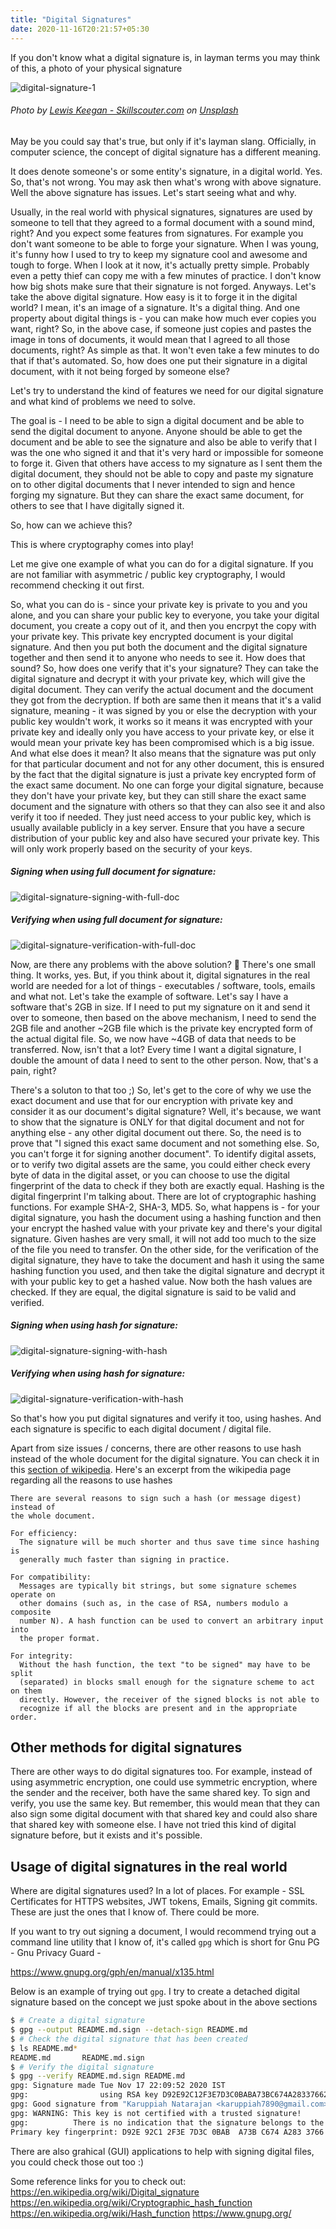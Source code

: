 ```yaml
---
title: "Digital Signatures"
date: 2020-11-16T20:21:57+05:30
---
```


If you don't know what a digital signature is, in layman terms you may think of
this, a photo of your physical signature

![digital-signature-1](/blog/img/digital-signatures/digital-signature-1.jpg "digital-signature-1")

###### Photo by [Lewis Keegan - Skillscouter.com](https://unsplash.com/@skillscouter?utm_source=unsplash&utm_medium=referral&utm_content=creditCopyText) on [Unsplash](https://unsplash.com/s/photos/signature?utm_source=unsplash&utm_medium=referral&utm_content=creditCopyText)

May be you could say that's true, but only if it's layman slang. Officially, in computer science, the concept of digital signature has a different meaning.

It does denote someone's or some entity's signature, in a digital world. Yes. So, that's not wrong. You may ask then what's wrong with above signature. Well the above signature has issues. Let's start seeing what and why.

Usually, in the real world with physical signatures, signatures are used by someone to tell that they agreed to a formal document with a sound mind, right? And you expect some features from signatures. For example you don't want someone to be able to forge your signature. When I was young, it's funny how I used to try to keep my signature cool and awesome and tough to forge. When I look at it now, it's actually pretty simple. Probably even a petty thief can copy me with a few minutes of practice. I don't know how big shots make sure that their signature is not forged. Anyways. Let's take the above digital signature. How easy is it to forge it in the digital world? I mean, it's an image of a signature. It's a digital thing. And one property about digital things is - you can make how much ever copies you want, right? So, in the above case, if someone just copies and pastes the image in tons of documents, it would mean that I agreed to all those documents, right? As simple as that. It won't even take a few minutes to do that if that's automated. So, how does one put their signature in a digital document, with it not being forged by someone else?

Let's try to understand the kind of features we need for our digital signature and what kind of problems we need to solve.

The goal is - I need to be able to sign a digital document and be able to send the digital document to anyone. Anyone should be able to get the document and be able to see the signature and also be able to verify that I was the one who signed it and that it's very hard or impossible for someone to forge it. Given that others have access to my signature as I sent them the digital document, they should not be able to copy and paste my signature on to other digital documents that I never intended to sign and hence forging my signature. But they can share the exact same document, for others to see that I have digitally signed it.

So, how can we achieve this?

This is where cryptography comes into play!

Let me give one example of what you can do for a digital signature. If you are
not familiar with asymmetric / public key cryptography, I would recommend
checking it out first.

So, what you can do is - since your private key is private to you and you alone,
and you can share your public key to everyone, you take your digital document,
you create a copy out of it, and then you encrpyt the copy with your
private key. This private key encrypted document is your digital signature. And
then you put both the document and the digital signature together and then send
it to anyone who needs to see it. How does that sound? So, how does one verify
that it's your signature? They can take the digital signature and decrypt it
with your private key, which will give the digital document. They can verify the
actual document and the document they got from the decryption. If both are same
then it means that it's a valid signature, meaning - it was signed by you or
else the decryption with your public key wouldn't work, it works so it means it
was encrypted with your private key and ideally only you have access to your
private key, or else it would mean your private key has been compromised which
is a big issue. And what else does it mean? It also means that the signature was
put only for that particular document and not for any other document, this is
ensured by the fact that the digital signature is just a private key encrypted
form of the exact same document. No one can forge your digital signature,
because they don't have your private key, but they can still share the exact
same document and the signature with others so that they can also see it and
also verify it too if needed. They just need access to your public key, which
is usually available publicly in a key server. Ensure that you have a secure
distribution of your public key and also have secured your private key. This
will only work properly based on the security of your keys.

##### Signing when using full document for signature:

![digital-signature-signing-with-full-doc](/blog/img/digital-signatures/digital-signature-signing-with-full-doc.svg "digital-signature-signing-with-full-doc")

##### Verifying when using full document for signature:

![digital-signature-verification-with-full-doc](/blog/img/digital-signatures/digital-signature-verification-with-full-doc.svg "digital-signature-verification-with-full-doc")

Now, are there any problems with the above solution? 🤔 There's one small thing.
It works, yes. But, if you think about it, digital signatures in the real world
are needed for a lot of things - executables / software, tools, emails and what
not. Let's take the example of software. Let's say I have a software that's 2GB
in size. If I need to put my signature on it and send it over to someone, then
based on the above mechanism, I need to send the 2GB file and another ~2GB file
which is the private key encrypted form of the actual digital file. So, we now
have ~4GB of data that needs to be transferred. Now, isn't that a lot? Every
time I want a digital signature, I double the amount of data I need to sent to
the other person. Now, that's a pain, right?

There's a soluton to that too ;) So, let's get to the core of why we use the
exact document and use that for our encryption with private key and consider it
as our document's digital signature? Well, it's because, we want to show that
the signature is ONLY for that digital document and not for anything else - any
other digital document out there. So, the need is to prove that "I signed this
exact same document and not something else. So, you can't forge it for signing
another document". To identify digital assets, or to verify two digital assets
are the same, you could either check every byte of data in the digital asset, or
you can choose to use the digital fingerprint of the data to check if they both
are exactly equal. Hashing is the digital fingerprint I'm talking about. There
are lot of cryptographic hashing functions. For example SHA-2, SHA-3, MD5. So,
what happens is - for your digital signature, you hash the document using a
hashing function and then your encrypt the hashed value with your private key
and there's your digital signature. Given hashes are very small, it will not add
too much to the size of the file you need to transfer. On the other side, for
the verification of the digital signature, they have to take the document and
hash it using the same hashing function you used, and then take the digital
signature and decrypt it with your public key to get a hashed value. Now both
the hash values are checked. If they are equal, the digital signature is said to
be valid and verified.

##### Signing when using hash for signature:

![digital-signature-signing-with-hash](/blog/img/digital-signatures/digital-signature-signing-with-hash.svg "digital-signature-signing-with-hash")

##### Verifying when using hash for signature:

![digital-signature-verification-with-hash](/blog/img/digital-signatures/digital-signature-verification-with-hash.svg "digital-signature-verification-with-hash")

So that's how you put digital signatures and verify it too, using hashes. And
each signature is specific to each digital document / digital file.

Apart from size issues / concerns, there are other reasons to use hash instead
of the whole document for the digital signature. You can check it in this
[section of wikipedia](https://en.wikipedia.org/wiki/Digital_signature#Method).
Here's an excerpt from the wikipedia page regarding all the reasons to use
hashes

```
There are several reasons to sign such a hash (or message digest) instead of
the whole document.

For efficiency:
  The signature will be much shorter and thus save time since hashing is
  generally much faster than signing in practice.

For compatibility:
  Messages are typically bit strings, but some signature schemes operate on
  other domains (such as, in the case of RSA, numbers modulo a composite
  number N). A hash function can be used to convert an arbitrary input into
  the proper format.

For integrity:
  Without the hash function, the text "to be signed" may have to be split
  (separated) in blocks small enough for the signature scheme to act on them
  directly. However, the receiver of the signed blocks is not able to
  recognize if all the blocks are present and in the appropriate order.
```

## Other methods for digital signatures

There are other ways to do digital signatures too. For example, instead of using
asymmetric encryption, one could use symmetric encryption, where the sender and
the receiver, both have the same shared key. To sign and verify, you use the
same key. But remember, this would mean that they can also sign some digital
document with that shared key and could also share that shared key with
someone else. I have not tried this kind of digital signature before, but it
exists and it's possible.

## Usage of digital signatures in the real world

Where are digital signatures used? In a lot of places. For example - SSL
Certificates for HTTPS websites, JWT tokens, Emails, Signing git commits. These
are just the ones that I know of. There could be more.

If you want to try out signing a document, I would recommend trying out a
command line utility that I know of, it's called `gpg` which is short for
Gnu PG - Gnu Privacy Guard -

https://www.gnupg.org/gph/en/manual/x135.html

Below is an example of trying out `gpg`. I try to create a detached digital
signature based on the concept we just spoke about in the above sections

```bash
$ # Create a digital signature
$ gpg --output README.md.sign --detach-sign README.md
$ # Check the digital signature that has been created
$ ls README.md*
README.md       README.md.sign
$ # Verify the digital signature
$ gpg --verify README.md.sign README.md
gpg: Signature made Tue Nov 17 22:09:52 2020 IST
gpg:                using RSA key D92E92C12F3E7D3C0BABA73BC674A28337662A96
gpg: Good signature from "Karuppiah Natarajan <karuppiah7890@gmail.com>" [unknown]
gpg: WARNING: This key is not certified with a trusted signature!
gpg:          There is no indication that the signature belongs to the owner.
Primary key fingerprint: D92E 92C1 2F3E 7D3C 0BAB  A73B C674 A283 3766 2A96
```

There are also grahical (GUI) applications to help with signing digital files,
you could check those out too :)

Some reference links for you to check out:
https://en.wikipedia.org/wiki/Digital_signature
https://en.wikipedia.org/wiki/Cryptographic_hash_function
https://en.wikipedia.org/wiki/Hash_function
https://www.gnupg.org/
